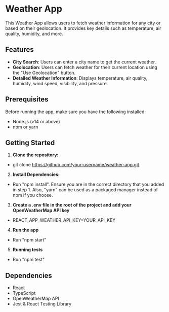 # Weather App

This Weather App allows users to fetch weather information for any city or based on their geolocation. It provides key details such as temperature, air quality, humidity, and more.

## Features

- **City Search**: Users can enter a city name to get the current weather.
- **Geolocation**: Users can fetch weather for their current location using the "Use Geolocation" button.
- **Detailed Weather Information**: Displays temperature, air quality, humidity, wind speed, visibility, and pressure.

## Prerequisites

Before running the app, make sure you have the following installed:

- Node.js (v14 or above)
- npm or yarn

## Getting Started

1. **Clone the repository:**

- git clone https://github.com/your-username/weather-app.git.

2. **Install Dependencies:**

- Run "npm install". Ensure you are in the correct directory that you added in step 1. Also, "yarn" can be used as a packaged manager instead of npm if you choose.

3. **Create a .env file in the root of the project and add your OpenWeatherMap API key**

- REACT_APP_WEATHER_API_KEY=YOUR_API_KEY

4. **Run the app**

- Run "npm start"

5. **Running tests**

- Run "npm test"

## Dependencies

- React
- TypeScript
- OpenWeatherMap API
- Jest & React Testing Library
